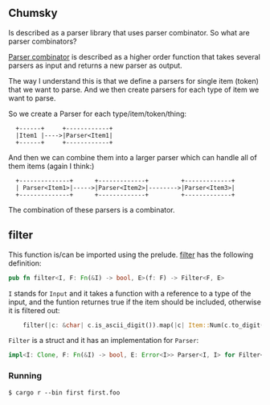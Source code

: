 ## Chumsky
Is described as a parser library that uses parser combinator.
So what are parser combinators?

[Parser combinator](https://en.wikipedia.org/wiki/Parser_combinator) is
described as a higher order function that takes several parsers as input and
returns a new parser as output.

The way I understand this is that we define a parsers for single item (token)
that we want to parse. And we then create parsers for each type of item we want
to parse.

So we create a Parser for each type/item/token/thing:
```
  +------+     +------------+
  |Item1 |---->|Parser<Item1|
  +------+     +------------+
```
And then we can combine them into a larger parser which can handle all of them
items (again I think:)
```
  +--------------+      +-------------+         +-------------+
  | Parser<Item1>|----->|Parser<Item2>|-------->|Parser<Item3>|
  +--------------+      +-------------+         +-------------+
```
The combination of these parsers is a combinator.


## filter
This function is/can be imported using the prelude.
[filter](https://docs.rs/chumsky/latest/chumsky/primitive/fn.filter.html) has
the following definition:
```rust
pub fn filter<I, F: Fn(&I) -> bool, E>(f: F) -> Filter<F, E>
```
`I` stands for `Input` and it takes a function with a reference to a type of the
input, and the funtion returnes true if the item should be included, otherwise
it is filtered out:
```rust
    filter(|c: &char| c.is_ascii_digit()).map(|c| Item::Num(c.to_digit(10).unwrap()))
```

`Filter` is a struct and it has an implementation for `Parser`:
```rust
impl<I: Clone, F: Fn(&I) -> bool, E: Error<I>> Parser<I, I> for Filter<F, E> {
```

### Running
```console
$ cargo r --bin first first.foo
```
